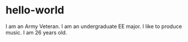 # hello-world
I am an Army Veteran.
I am an undergraduate EE major.
I like to produce music.
I am 26 years old. 
